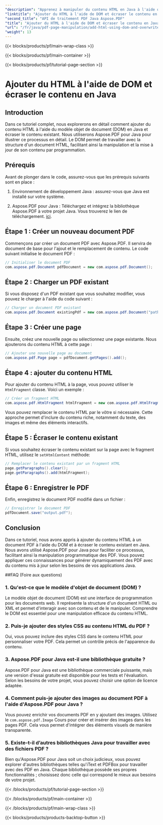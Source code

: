 ```yaml
---
"description": "Apprenez à manipuler du contenu HTML en Java à l'aide du DOM (Document Object Model) et à écraser le contenu existant. Suivez ce guide étape par étape avec des exemples de code source utilisant Aspose.PDF pour Java."
"linktitle": "Ajouter du HTML à l'aide de DOM et écraser le contenu en Java"
"second_title": "API de traitement PDF Java Aspose.PDF"
"title": "Ajouter du HTML à l'aide de DOM et écraser le contenu en Java"
"url": "/fr/java/pdf-page-manipulation/add-html-using-dom-and-overwrite-content-in-java/"
"weight": 13
---
```


{{< blocks/products/pf/main-wrap-class >}}

{{< blocks/products/pf/main-container >}}

{{< blocks/products/pf/tutorial-page-section >}}

# Ajouter du HTML à l'aide de DOM et écraser le contenu en Java


## Introduction

Dans ce tutoriel complet, nous explorerons en détail comment ajouter du contenu HTML à l'aide du modèle objet de document (DOM) en Java et écraser le contenu existant. Nous utiliserons Aspose.PDF pour Java pour illustrer ce processus en détail. Le DOM permet de travailler avec la structure d'un document HTML, facilitant ainsi la manipulation et la mise à jour de son contenu par programmation.

## Prérequis

Avant de plonger dans le code, assurez-vous que les prérequis suivants sont en place :

1. Environnement de développement Java : assurez-vous que Java est installé sur votre système.

2. Aspose.PDF pour Java : Téléchargez et intégrez la bibliothèque Aspose.PDF à votre projet Java. Vous trouverez le lien de téléchargement. [ici](https://releases.aspose.com/pdf/java/).

## Étape 1 : Créer un nouveau document PDF

Commençons par créer un document PDF avec Aspose.PDF. Il servira de document de base pour l'ajout et le remplacement de contenu. Le code suivant initialise le document PDF :

```java
// Initialiser le document PDF
com.aspose.pdf.Document pdfDocument = new com.aspose.pdf.Document();
```

## Étape 2 : Charger un PDF existant

Si vous disposez d'un PDF existant que vous souhaitez modifier, vous pouvez le charger à l'aide du code suivant :

```java
// Charger un document PDF existant
com.aspose.pdf.Document existingPdf = new com.aspose.pdf.Document("path/to/existing.pdf");
```

## Étape 3 : Créer une page

Ensuite, créez une nouvelle page ou sélectionnez une page existante. Nous ajouterons du contenu HTML à cette page :

```java
// Ajouter une nouvelle page au document
com.aspose.pdf.Page page = pdfDocument.getPages().add();
```

## Étape 4 : ajouter du contenu HTML

Pour ajouter du contenu HTML à la page, vous pouvez utiliser le `HtmlFragment` classe. Voici un exemple :

```java
// Créer un fragment HTML
com.aspose.pdf.HtmlFragment htmlFragment = new com.aspose.pdf.HtmlFragment("<h1>Hello, World!</h1>");
```

Vous pouvez remplacer le contenu HTML par le vôtre si nécessaire. Cette approche permet d'inclure du contenu riche, notamment du texte, des images et même des éléments interactifs.

## Étape 5 : Écraser le contenu existant

Si vous souhaitez écraser le contenu existant sur la page avec le fragment HTML, utilisez le `setHtmlContent` méthode:

```java
// Remplacer le contenu existant par un fragment HTML
page.getParagraphs().clear();
page.getParagraphs().add(htmlFragment);
```

## Étape 6 : Enregistrer le PDF

Enfin, enregistrez le document PDF modifié dans un fichier :

```java
// Enregistrer le document PDF
pdfDocument.save("output.pdf");
```

## Conclusion

Dans ce tutoriel, nous avons appris à ajouter du contenu HTML à un document PDF à l'aide du DOM et à écraser le contenu existant en Java. Nous avons utilisé Aspose.PDF pour Java pour faciliter ce processus, facilitant ainsi la manipulation programmatique des PDF. Vous pouvez appliquer ces connaissances pour générer dynamiquement des PDF avec du contenu mis à jour selon les besoins de vos applications Java.

##FAQ (Foire aux questions)

### 1. Qu'est-ce que le modèle d'objet de document (DOM) ?
   Le modèle objet de document (DOM) est une interface de programmation pour les documents web. Il représente la structure d'un document HTML ou XML et permet d'interagir avec son contenu et de le manipuler. Comprendre le DOM est essentiel pour une manipulation efficace du contenu HTML.

### 2. Puis-je ajouter des styles CSS au contenu HTML du PDF ?
   Oui, vous pouvez inclure des styles CSS dans le contenu HTML pour personnaliser votre PDF. Cela permet un contrôle précis de l'apparence du contenu.

### 3. Aspose.PDF pour Java est-il une bibliothèque gratuite ?
   Aspose.PDF pour Java est une bibliothèque commerciale puissante, mais une version d'essai gratuite est disponible pour les tests et l'évaluation. Selon les besoins de votre projet, vous pouvez choisir une option de licence adaptée.

### 4. Comment puis-je ajouter des images au document PDF à l'aide d'Aspose.PDF pour Java ?
   Vous pouvez enrichir vos documents PDF en y ajoutant des images. Utilisez le `com.aspose.pdf.Image` Cours pour créer et insérer des images dans les pages PDF. Cela vous permet d'intégrer des éléments visuels de manière transparente.

### 5. Existe-t-il d’autres bibliothèques Java pour travailler avec des fichiers PDF ?
   Bien qu'Aspose.PDF pour Java soit un choix judicieux, vous pouvez explorer d'autres bibliothèques telles qu'iText et PDFBox pour travailler avec des PDF en Java. Chaque bibliothèque possède ses propres fonctionnalités ; choisissez donc celle qui correspond le mieux aux besoins de votre projet.


{{< /blocks/products/pf/tutorial-page-section >}}

{{< /blocks/products/pf/main-container >}}

{{< /blocks/products/pf/main-wrap-class >}}

{{< blocks/products/products-backtop-button >}}